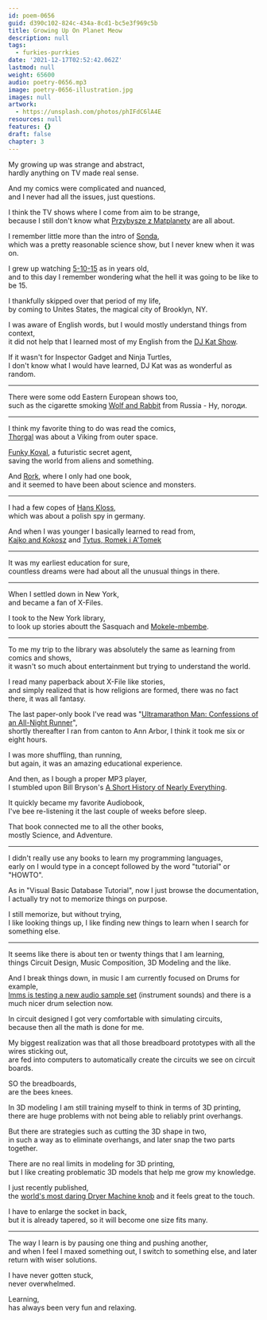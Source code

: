 ```yaml
---
id: poem-0656
guid: d390c102-824c-434a-8cd1-bc5e3f969c5b
title: Growing Up On Planet Meow
description: null
tags:
  - furkies-purrkies
date: '2021-12-17T02:52:42.062Z'
lastmod: null
weight: 65600
audio: poetry-0656.mp3
image: poetry-0656-illustration.jpg
images: null
artwork:
  - https://unsplash.com/photos/phIFdC6lA4E
resources: null
features: {}
draft: false
chapter: 3
---
```


My growing up was strange and abstract,\
hardly anything on TV made real sense.

And my comics were complicated and nuanced,\
and I never had all the issues, just questions.

I think the TV shows where I come from aim to be strange,\
because I still don't know what [Przybysze z Matplanety](https://www.youtube.com/watch?v=GSLDLFKwXQI) are all about.

I remember little more than the intro of [Sonda](https://www.youtube.com/watch?v=pHT8u52bSVE),\
which was a pretty reasonable science show, but I never knew when it was on.

I grew up watching [5-10-15](https://www.youtube.com/watch?v=MXwrMXD0iqw) as in years old,\
and to this day I remember wondering what the hell it was going to be like to be 15.

I thankfully skipped over that period of my life,\
by coming to Unites States, the magical city of Brooklyn, NY.

I was aware of English words, but I would mostly understand things from context,\
it did not help that I learned most of my English from the [DJ Kat Show](https://www.youtube.com/watch?v=uNdaK4doGTg).

If it wasn't for Inspector Gadget and Ninja Turtles,\
I don't know what I would have learned, DJ Kat was as wonderful as random.

---

There were some odd Eastern European shows too,\
such as the cigarette smoking [Wolf and Rabbit](https://www.youtube.com/watch?v=gkFUbx2ASEg) from Russia - Ну, погоди.

---

I think my favorite thing to do was read the comics,\
[Thorgal](https://www.youtube.com/watch?v=CN-X1gV-mfg) was about a Viking from outer space.

[Funky Koval](https://www.youtube.com/watch?v=1a57gVP6yOI), a futuristic secret agent,\
saving the world from aliens and something.

And [Rork](https://www.youtube.com/watch?v=bVH_6C1iRao), where I only had one book,\
and it seemed to have been about science and monsters.

---

I had a few copes of [Hans Kloss](https://www.youtube.com/watch?v=9hxop5XUB5Q),\
which was about a polish spy in germany.

And when I was younger I basically learned to read from,\
[Kajko and Kokosz](https://www.youtube.com/watch?v=h7aa7hXNags) and [Tytus, Romek i A'Tomek](https://www.youtube.com/watch?v=734QHltH7Ng)

---

It was my earliest education for sure,\
countless dreams were had about all the unusual things in there.

---

When I settled down in New York,\
and became a fan of X-Files.

I took to the New York library,\
to look up stories aboutt the Sasquach and [Mokele-mbembe](https://www.youtube.com/watch?v=TI_9mN8JzpI).

---

To me my trip to the library was absolutely the same as learning from comics and shows,\
it wasn't so much about entertainment but trying to understand the world.

I read many paperback about X-File like stories,\
and simply realized that is how religions are formed, there was no fact there, it was all fantasy.

The last paper-only book I've read was "[Ultramarathon Man: Confessions of an All-Night Runner](https://www.audible.com/pd/Ultramarathon-Man-Audiobook/B002VA3GIU)",\
shortly thereafter I ran from canton to Ann Arbor, I think it took me six or eight hours.

I was more shuffling, than running,\
but again, it was an amazing educational experience.

And then, as I bough a proper MP3 player,\
I stumbled upon Bill Bryson's [A Short History of Nearly Everything](https://www.audible.com/pd/A-Short-History-of-Nearly-Everything-Audiobook/B002V0KFPW).

It quickly became my favorite Audiobook,\
I've bee re-listening it the last couple of weeks before sleep.

That book connected me to all the other books,\
mostly Science, and Adventure.

---

I didn't really use any books to learn my programming languages,\
early on I would type in a concept followed by the word "tutorial" or "HOWTO".

As in "Visual Basic Database Tutorial", now I just browse the documentation,\
I actually try not to memorize things on purpose.

I still memorize, but without trying,\
I like looking things up, I like finding new things to learn when I search for something else.

---

It seems like there is about ten or twenty things that I am learning,\
things Circuit Design, Music Composition, 3D Modeling and the like.

And I break things down, in music I am currently focused on Drums for example,\
[lmms is testing a new audio sample set](https://github.com/LMMS/assets/tree/master/Samples/Sample%20library) (instrument sounds) and there is a much nicer drum selection now.

In circuit designed I got very comfortable with simulating circuits,\
because then all the math is done for me.

My biggest realization was that all those breadboard prototypes with all the wires sticking out,\
are fed into computers to automatically create the circuits we see on circuit boards.

SO the breadboards,\
are the bees knees.

In 3D modeling I am still training myself to think in terms of 3D printing,\
there are huge problems with not being able to reliably print overhangs.

But there are strategies such as cutting the 3D shape in two,\
in such a way as to eliminate overhangs, and later snap the two parts together.

There are no real limits in modeling for 3D printing,\
but I like creating problematic 3D models that help me grow my knowledge.

I just recently published,\
the [world's most daring Dryer Machine knob](https://www.tinkercad.com/things/ii91xJB4M6x) and it feels great to the touch.

I have to enlarge the socket in back,\
but it is already tapered, so it will become one size fits many.

---

The way I learn is by pausing one thing and pushing another,\
and when I feel I maxed something out, I switch to something else, and later return with wiser solutions.

I have never gotten stuck,\
never overwhelmed.

Learning,\
has always been very fun and relaxing.
